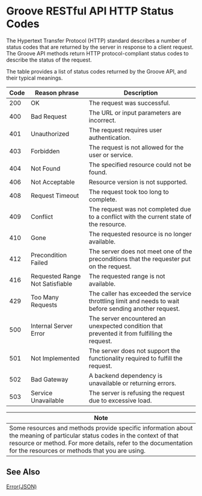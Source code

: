 # Groove RESTful API HTTP Status Codes
The Hypertext Transfer Protocol (HTTP) standard describes a number of status codes that are returned by the server in response to a client request. The Groove API methods return HTTP protocol-compliant status codes to describe the status of the request.

The table provides a list of status codes returned by the Groove API, and their typical meanings.

| **Code** | **Reason phrase**               | **Description**                                                                                        |
|----------|---------------------------------|--------------------------------------------------------------------------------------------------------|
| 200      | OK                              | The request was successful.                                                                            |
| 400      | Bad Request                     | The URL or input parameters are incorrect.                                                             |
| 401      | Unauthorized                    | The request requires user authentication.                                                              |
| 403      | Forbidden                       | The request is not allowed for the user or service.                                                    |
| 404      | Not Found                       | The specified resource could not be found.                                                             |
| 406      | Not Acceptable                  | Resource version is not supported.                                                                     |
| 408      | Request Timeout                 | The request took too long to complete.                                                                 |
| 409      | Conflict                        | The request was not completed due to a conflict with the current state of the resource.                |
| 410      | Gone                            | The requested resource is no longer available.                                                         |
| 412      | Precondition Failed             | The server does not meet one of the preconditions that the requester put on the request.               |
| 416      | Requested Range Not Satisfiable | The requested range is not available.                                                                  |
| 429      | Too Many Requests               | The caller has exceeded the service throttling limit and needs to wait before sending another request. |
| 500      | Internal Server Error           | The server encountered an unexpected condition that prevented it from fulfilling the request.          |
| 501      | Not Implemented                 | The server does not support the functionality required to fulfill the request.                         |
| 502      | Bad Gateway                     | A backend dependency is unavailable or returning errors.                                               |
| 503      | Service Unavailable             | The server is refusing the request due to excessive load.                                              |

| Note                                                                                                                                                                                                                                      |
|-----------------------------------------------------------------------------------------------------------------------------------------------------------------------------------------------------------------------------------------------|
| Some resources and methods provide specific information about the meaning of particular status codes in the context of that resource or method. For more details, refer to the documentation for the resources or methods that you are using. |

## See Also
[Error(JSON)](JSON_Error.md)
